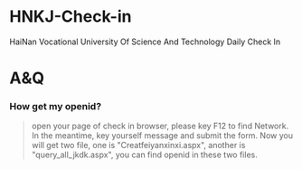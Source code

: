 # HNKJ-Check-in
 HaiNan Vocational University Of Science And Technology Daily Check In

# A&Q  
### How get my openid?  
> open your page of check in browser, please key F12 to find Network. In the meantime, key yourself message and submit the form. Now you will get two file, one is "Creatfeiyanxinxi.aspx", another is "query_all_jkdk.aspx", you can find openid in these two files.